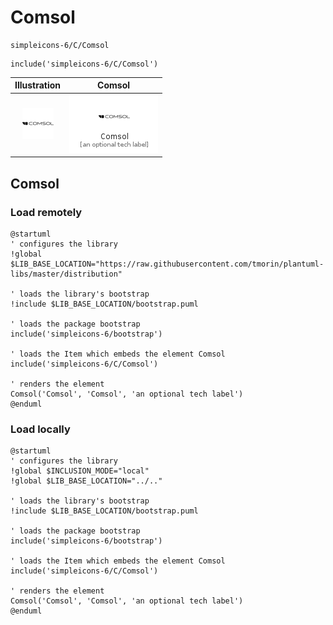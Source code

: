 # Comsol


```text
simpleicons-6/C/Comsol
```

```text
include('simpleicons-6/C/Comsol')
```



| Illustration | Comsol |
| :---: | :---: |
| ![illustration for Illustration](../../simpleicons-6/C/Comsol.png) | ![illustration for Comsol](../../simpleicons-6/C/Comsol.Local.png) |




## Comsol

### Load remotely
```plantuml
@startuml
' configures the library
!global $LIB_BASE_LOCATION="https://raw.githubusercontent.com/tmorin/plantuml-libs/master/distribution"

' loads the library's bootstrap
!include $LIB_BASE_LOCATION/bootstrap.puml

' loads the package bootstrap
include('simpleicons-6/bootstrap')

' loads the Item which embeds the element Comsol
include('simpleicons-6/C/Comsol')

' renders the element
Comsol('Comsol', 'Comsol', 'an optional tech label')
@enduml
```

### Load locally
```plantuml
@startuml
' configures the library
!global $INCLUSION_MODE="local"
!global $LIB_BASE_LOCATION="../.."

' loads the library's bootstrap
!include $LIB_BASE_LOCATION/bootstrap.puml

' loads the package bootstrap
include('simpleicons-6/bootstrap')

' loads the Item which embeds the element Comsol
include('simpleicons-6/C/Comsol')

' renders the element
Comsol('Comsol', 'Comsol', 'an optional tech label')
@enduml
```

